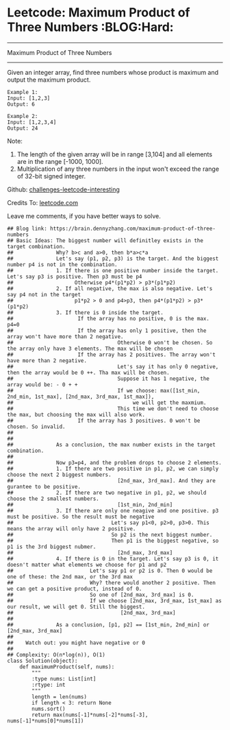 # Leetcode: Maximum Product of Three Numbers     :BLOG:Hard:


---

Maximum Product of Three Numbers  

---

Given an integer array, find three numbers whose product is maximum and output the maximum product.  

    Example 1:
    Input: [1,2,3]
    Output: 6

    Example 2:
    Input: [1,2,3,4]
    Output: 24

Note:  
1.  The length of the given array will be in range [3,104] and all elements are in the range [-1000, 1000].
2.  Multiplication of any three numbers in the input won't exceed the range of 32-bit signed integer.

Github: [challenges-leetcode-interesting](https://github.com/DennyZhang/challenges-leetcode-interesting/tree/master/maximum-product-of-three-numbers)  

Credits To: [leetcode.com](https://leetcode.com/problems/maximum-product-of-three-numbers/description/)  

Leave me comments, if you have better ways to solve.  

    ## Blog link: https://brain.dennyzhang.com/maximum-product-of-three-numbers
    ## Basic Ideas: The biggest number will definitley exists in the target combination.
    ##              Why? b>c and a>0, then b*a>c*a
    ##              Let's say (p1, p2, p3) is the target. And the biggest number p4 is not in the combination.
    ##              1. If there is one positive number inside the target. Let's say p3 is positive. Then p3 must be p4
    ##                    Otherwise p4*(p1*p2) > p3*(p1*p2)
    ##              2. If all negative, the max is also negative. Let's say p4 not in the target
    ##                    p1*p2 > 0 and p4>p3, then p4*(p1*p2) > p3*(p1*p2)
    ##              3. If there is 0 inside the target. 
    ##                     If the array has no positive, 0 is the max. p4=0
    ##                     If the array has only 1 positive, then the array won't have more than 2 negative.
    ##                                  Otherwise 0 won't be chosen. So the array only have 3 elements. The max will be chosen
    ##                     If the array has 2 positives. The array won't have more than 2 negative.
    ##                                  Let's say it has only 0 negative, then the array would be 0 ++. Tha max will be chosen.
    ##                                  Suppose it has 1 negative, the array would be: - 0 + +
    ##                                  If we choose: max([1st_min, 2nd_min, 1st_max], [2nd_max, 3rd_max, 1st_max]), 
    ##                                       we will get the maxmium. 
    ##                                  This time we don't need to choose the max, but choosing the max will also work.
    ##                     If the array has 3 positives. 0 won't be chosen. So invalid.
    ##
    ##
    ##              As a conclusion, the max number exists in the target combination.
    ##
    ##              Now p3=p4, and the problem drops to choose 2 elements.
    ##              1. If there are two positive in p1, p2, we can simply choose the next 2 biggest numbers. 
    ##                                  [2nd_max, 3rd_max]. And they are gurantee to be positive.
    ##              2. If there are two negative in p1, p2, we should choose the 2 smallest numbers.
    ##                                  [1st_min, 2nd_min]
    ##              3. If there are only one neagive and one positive. p3 must be positive. So the result must be negative
    ##                                Let's say p1<0, p2>0, p3>0. This means the array will only have 2 positive.
    ##                                So p2 is the next biggest number. 
    ##                                Then p1 is the biggest negative, so p1 is the 3rd biggest nubmer.
    ##                                  [2nd_max, 3rd_max]
    ##              4. If there is 0 in the target. Let's say p3 is 0, it doesn't matter what elements we choose for p1 and p2
    ##                         Let's say p1 or p2 is 0. Then 0 would be one of these: the 2nd max, or the 3rd max
    ##                         Why? there would another 2 positive. Then we can get a positive product, instead of 0.
    ##                         So one of [2nd_max, 3rd_max] is 0. 
    ##                         If we choose [2nd_max, 3rd_max, 1st_max] as our result, we will get 0. Still the biggest.
    ##                                   [2nd_max, 3rd_max]
    ##
    ##              As a conclusion, [p1, p2] == [1st_min, 2nd_min] or [2nd_max, 3rd_max]
    ##
    ##    Watch out: you might have negative or 0  
    ##
    ## Complexity: O(n*log(n)), O(1)
    class Solution(object):
        def maximumProduct(self, nums):
            """
            :type nums: List[int]
            :rtype: int
            """
            length = len(nums)
            if length < 3: return None
            nums.sort()
            return max(nums[-1]*nums[-2]*nums[-3], nums[-1]*nums[0]*nums[1])